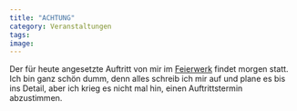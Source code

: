 ```yaml
---
title: "ACHTUNG"
category: Veranstaltungen
tags: 
image: 
---
```


Der für heute angesetzte Auftritt von mir im [Feierwerk](http://www.feierwerk.de) findet morgen statt. Ich bin ganz schön dumm, denn alles schreib ich mir auf und plane es bis ins Detail, aber ich krieg es nicht mal hin, einen Auftrittstermin abzustimmen.